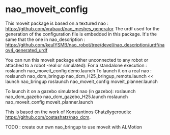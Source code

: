 nao_moveit_config
====================

This moveit package is based on a textured nao :
https://github.com/vrabaud/nao_meshes_generator
The urdf used for the generation of the configuration file is embedded in this package. It's the same that the one in nao_description : https://github.com/keulYSMB/nao_robot/tree/devel/nao_description/urdf/naov4_generated_urdf


You can run this moveit package either unconnected to any robot or attached to a robot -real or simulated):
For a standalone execution :
roslaunch nao_moveit_config demo.launch
To launch it on a real nao : 
roslaunch nao_dcm_bringup nao_dcm_H25_bringup_remote.launch << launch nao_bringup
roslaunch nao_moveit_config moveit_planner.launch

To launch it on a gazebo simulated nao (in gazebo):
roslaunch nao_dcm_gazebo nao_dcm_gazebo_H25.launch
roslaunch nao_moveit_config moveit_planner.launch

This is based on the work of Konstantinos Chatzilygeroudis: https://github.com/costashatz/nao_dcm.

TODO : create our own nao_bringup to use moveit with ALMotion

